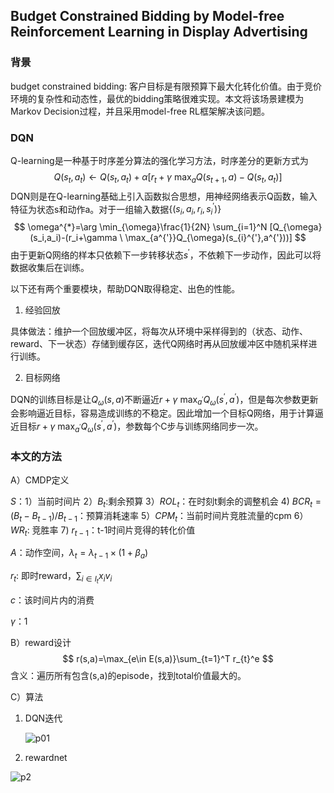 ## Budget Constrained Bidding by Model-free Reinforcement Learning in Display Advertising

### 背景

budget constrained bidding: 客户目标是有限预算下最大化转化价值。由于竞价环境的复杂性和动态性，最优的bidding策略很难实现。本文将该场景建模为Markov Decision过程，并且采用model-free RL框架解决该问题。

### DQN

Q-learning是一种基于时序差分算法的强化学习方法，时序差分的更新方式为
$$
Q(s_t,a_t) \leftarrow Q(s_t,a_t) + \alpha [r_t+\gamma \ \max_{a}Q(s_{t+1},a)-Q(s_{t},a_t)]
$$
DQN则是在Q-learning基础上引入函数拟合思想，用神经网络表示Q函数，输入特征为状态s和动作a。对于一组输入数据$\{(s_i,a_i,r_i,s_i^{'})\}$
$$
\omega^{*}=\arg \min_{\omega}\frac{1}{2N} \sum_{i=1}^N [Q_{\omega}(s_i,a_i)-(r_i+\gamma \ \max_{a^{'}}Q_{\omega}(s_{i}^{'},a^{'}))]
$$
由于更新Q网络的样本只依赖下一步转移状态$s^{'}$，不依赖下一步动作，因此可以将数据收集后在训练。

以下还有两个重要模块，帮助DQN取得稳定、出色的性能。

1. 经验回放

具体做法：维护一个回放缓冲区，将每次从环境中采样得到的（状态、动作、reward、下一状态）存储到缓存区，迭代Q网络时再从回放缓冲区中随机采样进行训练。

2. 目标网络

DQN的训练目标是让$Q_{\omega}(s,a)$不断逼近$r+\gamma \ \max_{a^{'}}Q_{\omega}(s^{'},a^{'})$，但是每次参数更新会影响逼近目标，容易造成训练的不稳定。因此增加一个目标Q网络，用于计算逼近目标$r+\gamma \ \max_{a^{'}}Q_{\omega}(s^{'},a^{'})$，参数每个C步与训练网络同步一次。

### 本文的方法

A）CMDP定义

$S$：1）当前时间片 2）$B_t$:剩余预算 3）$ROL_t$：在时刻t剩余的调整机会 4) $BCR_t = (B_t - B_{t-1})/B_{t-1}$：预算消耗速率 5）$CPM_t$：当前时间片竞胜流量的cpm 6）$WR_t$: 竞胜率 7) $r_{t-1}$：t-1时间片竞得的转化价值

$A$：动作空间，$\lambda_t=\lambda_{t-1} \times (1+\beta_{a})$

$r_t$: 即时reward，$\sum_{i \in I_t}x_i v_i$

$c$：该时间片内的消费

$\gamma$：1

B）reward设计
$$
r(s,a)=\max_{e\in E(s,a)}\sum_{t=1}^T r_{t}^e
$$
含义：遍历所有包含(s,a)的episode，找到total价值最大的。

C）算法

1. DQN迭代

   ![p01](E:\微信公众号\BIDDING\配图\p01.png)

2. rewardnet

![p2](E:\微信公众号\BIDDING\配图\p2.png)